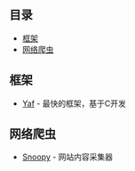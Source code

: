 ## 目录
- [框架](#框架)
- [网络爬虫](#网络爬虫架)


## 框架

* [Yaf](https://github.com/laruence/yaf) - 最快的框架，基于C开发

## 网络爬虫

* [Snoopy](http://sourceforge.net/projects/snoopy) - 网站内容采集器
